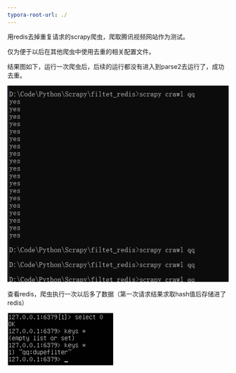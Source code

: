 ```yaml
---
typora-root-url: ./
---
```


用redis去掉重复请求的scrapy爬虫，爬取腾讯视频网站作为测试。

仅为便于以后在其他爬虫中使用去重的相关配置文件。

结果图如下，运行一次爬虫后，后续的运行都没有进入到parse2去运行了，成功去重。

![image-20210705171743191](/image-20210705171743191.png)

查看redis，爬虫执行一次以后多了数据（第一次请求结果求取hash值后存储进了redis）

![image-20210705172041677](/image-20210705172041677.png)